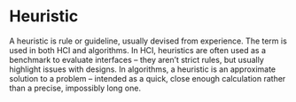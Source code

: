 # Heuristic

A heuristic is rule or guideline, usually devised from experience.
The term is used in both HCI and algorithms.
In HCI, heuristics are often used as a benchmark to evaluate interfaces &ndash; they aren’t strict rules, but usually highlight issues with designs.
In algorithms, a heuristic is an approximate solution to a problem &ndash; intended as a quick, close enough calculation rather than a precise, impossibly long one.
